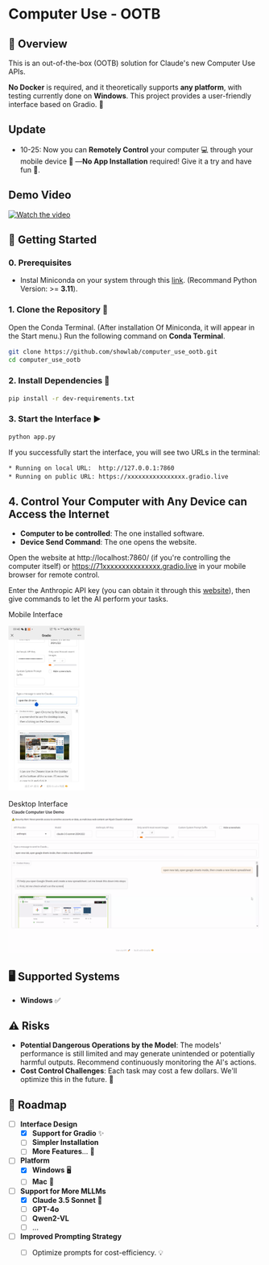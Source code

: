 # Computer Use - OOTB

## 🌟 Overview
This is an out-of-the-box (OOTB) solution for Claude's new Computer Use APIs. 

**No Docker** is required, and it theoretically supports **any platform**, with testing currently done on **Windows**. This project provides a user-friendly interface based on Gradio. 🎨

## Update
- 10-25: Now you can **Remotely Control** your computer 💻 through your mobile device 📱 —**No App Installation** required! Give it a try and have fun 🎉.

## Demo Video

[![Watch the video](https://img.youtube.com/vi/VH9bEUkdIAY/maxresdefault.jpg)](https://youtu.be/VH9bEUkdIAY)

## 🚀 Getting Started

### 0. Prerequisites
- Instal Miniconda on your system through this [link](https://www.anaconda.com/download?utm_source=anacondadocs&utm_medium=documentation&utm_campaign=download&utm_content=topnavalldocs). (Recommand Python Version: >= **3.11**).

### 1. Clone the Repository 📂
Open the Conda Terminal. (After installation Of Miniconda, it will appear in the Start menu.)
Run the following command on **Conda Terminal**.
```bash
git clone https://github.com/showlab/computer_use_ootb.git
cd computer_use_ootb
```

### 2. Install Dependencies 🔧
```bash
pip install -r dev-requirements.txt
```

### 3. Start the Interface ▶️
```bash
python app.py
```
If you successfully start the interface, you will see two URLs in the terminal:
```bash
* Running on local URL:  http://127.0.0.1:7860
* Running on public URL: https://xxxxxxxxxxxxxxxx.gradio.live
```

## 4. Control Your Computer with Any Device can Access the Internet
- **Computer to be controlled**: The one installed software.
- **Device Send Command**: The one opens the website.
  
Open the website at http://localhost:7860/ (if you're controlling the computer itself) or https://71xxxxxxxxxxxxxxx.gradio.live in your mobile browser for remote control.

Enter the Anthropic API key (you can obtain it through this [website](https://console.anthropic.com/settings/keys)), then give commands to let the AI perform your tasks.

Mobile Interface

<img src="./assets/gradio_mobile.jpg" alt="gradio_interface" width="30%">

Desktop Interface
![gradio_interface](./assets/gradio_interface.png)

## 🖥️ Supported Systems
- **Windows** ✅

## ⚠️ Risks
- **Potential Dangerous Operations by the Model**: The models' performance is still limited and may generate unintended or potentially harmful outputs. Recommend continuously monitoring the AI's actions. 
- **Cost Control Challenges**: Each task may cost a few dollars. We'll optimize this in the future. 💸

## 📅 Roadmap

- [ ] **Interface Design**
  - [x] **Support for Gradio** ✨
  - [ ] **Simpler Installation**
  - [ ] **More Features**... 🚀
- [ ] **Platform**
  - [x] **Windows** 🖥️
  - [ ] **Mac** 🍎
- [ ] **Support for More MLLMs**
  - [x] **Claude 3.5 Sonnet** 🎵
  - [ ] **GPT-4o**
  - [ ] **Qwen2-VL**
  - [ ] ...
- [ ] **Improved Prompting Strategy**
  - [ ] Optimize prompts for cost-efficiency. 💡


